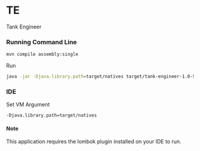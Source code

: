 # TE

Tank Engineer

### Running Command Line

```bash
mvn compile assembly:single
```

Run

```bash
java -jar -Djava.library.path=target/natives target/tank-engineer-1.0-SNAPSHOT-jar-with-dependencies.jar
```

### IDE

Set VM Argument

```
-Djava.library.path=target/natives
```

#### Note

This application requires the lombok plugin installed on your IDE to run.

